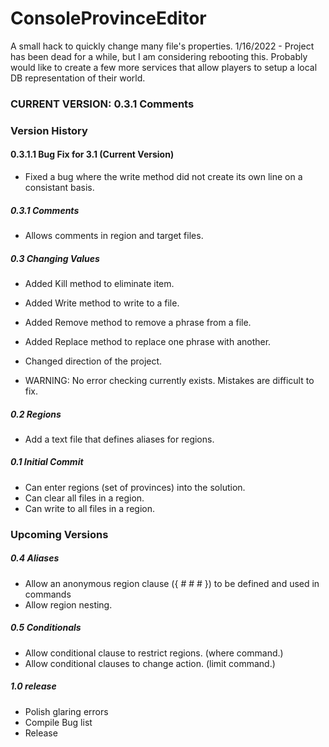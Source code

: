# ConsoleProvinceEditor
A small hack to quickly change many file's properties.
1/16/2022 - Project has been dead for a while, but I am considering rebooting this. 
Probably would like to create a few more services that allow players to setup a local DB representation of their world.

### CURRENT VERSION: 0.3.1 Comments

### Version History

#### 0.3.1.1 Bug Fix for 3.1 (Current Version)
* Fixed a bug where the write method did not create its own line on a consistant basis.

##### 0.3.1 Comments
* Allows comments in region and target files.

##### 0.3 Changing Values
* Added Kill method to eliminate item.
* Added Write method to write to a file.
* Added Remove method to remove a phrase from a file.
* Added Replace method to replace one phrase with another.
* Changed direction of the project.

* WARNING: No error checking currently exists. Mistakes are difficult to fix.

##### 0.2 Regions 
* Add a text file that defines aliases for regions.

##### 0.1 Initial Commit
* Can enter regions (set of provinces) into the solution.
* Can clear all files in a region.
* Can write to all files in a region.

### Upcoming Versions

##### 0.4 Aliases
* Allow an anonymous region clause ({ # # # }) to be defined and used in commands
* Allow region nesting.

##### 0.5 Conditionals
* Allow conditional clause to restrict regions. (where command.)
* Allow conditional clauses to change action. (limit command.)

##### 1.0 release
* Polish glaring errors
* Compile Bug list
* Release
